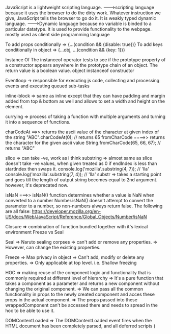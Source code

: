 JavaScript is a lightweight scripting language.
--->scripting language because it uses the browser to do the dirty work. 
    Whatever instruction we give, JavaScript tells the browser to go do it.
It is weakly typed dynamic language.
--->Dynamic language because no variable is binded to a particular datatype.
It is used to provide functionality to the webpage.
mostly used as client side programming language

To add props conditionally => {...(condition && {disable: true})}
To add keys conditionally in object => {...obj, ...(condition && {key: 1})}

Instance Of
    The instanceof operator tests to see if the prototype property of a constructor appears anywhere in the prototype chain of an object. The return value is a boolean value. 
    object instanceof constructor

Eventloop -> responsible for executing js code, collecting and processing events and executing queued sub-tasks

inline-block => same as inline except that they can have padding and margin added from top & bottom as well and allows to set a width and height on the element.

currying => process of taking a function with multiple arguments and turning it into a sequence of functions.

charCodeAt ==>> returns the ascii value of the character at given index of the string
"ABC".charCodeAt(0); // returns 65
fromCharCode ====>> returns the character for the given ascii value
String.fromCharCode(65, 66, 67); // returns "ABC"

slice => can take -ve, work as i think
substring => almost same as slice
            doesn't take -ve values, when given treated as 0
            if endIndex is less than startIndex then swaps it.
            console.log('mozilla'.substring(4, 7)); // 'lla'
            console.log('mozilla'.substring(7, 4)); // 'lla'
substr => takes a starting point and goes till the length of output string becomes equal to 2nd argument.
          however, it's deprecated now.

isNaN ===>> isNaN() function determines whether a value is NaN when converted to a number
Number.isNaN() doesn't attempt to convert the parameter to a number, so non-numbers always return false. The following are all false:
https://developer.mozilla.org/en-US/docs/Web/JavaScript/Reference/Global_Objects/Number/isNaN


Closure => combination of function bundled together with it's lexical environment
Freeze vs Seal

Seal => Naruto sealing corpses
     => can't add or remove any properties.
     => However, can change the existing properties.

Freeze => Max privacy in object
       => Can't add, modify or delete any properties.
       => Only applicable at top level. i.e. Shallow freezing

HOC => making reuse of the component logic and functionality that is commonly required at different level of hierarchy
    => It's a pure function that takes a component as a parameter and returns a new component without changing the original component.
    => We can pass all the common functionality in props to the newly created component and acces these props in   the  actual component.
    => The props passed into these wrappedComponent can't be accessed there and needs to spread in the hoc to be able to use it.

DOMContentLoaded => The DOMContentLoaded event fires when the HTML document has been completely parsed, and all deferred scripts (<script defer src="…"> and <script type="module">) have downloaded and executed. It doesn't wait for other things like images, subframes, and async scripts to finish loading.
componentDidMount is triggered as soon as the instance of the componenet is created. Wheras, DOMContentLoaded is fired once only in entire webPage life.

Call, apply & bind
async & defer
throttling & debouncing


the unique exponentiation operator has right-associativity, whereas other arithmetic operators have left-associativity.

const a = 4 ** 3 ** 2;  // Same as 4 ** (3 ** 2); evaluates to 262144

code splitting: ->
Code-Splitting is a feature supported by bundlers like Webpack, Rollup and Browserify (via factor-bundle) which can create multiple bundles that can be dynamically loaded at runtime.
Code-splitting your app can help you “lazy-load” just the things that are currently needed by the user, which can dramatically improve the performance of your app
The React.lazy function lets you render a dynamic import as a regular component.
const OtherComponent = React.lazy(() => import('./OtherComponent'));

Error Boundary
Webpack -> module bundler

Arrow functions cannot be used as constructors and will throw an error when used with new. Because they have a lexical this, and do not have a prototype property, so it would not make much sense.

[null].toString() => ''
[undefined].toString() => ''
[] => in number is equivalent to 0

const error = { message: 'rohit' }
const { config: 
        { headers: { Authorization, ...exceptAuthorization } = {}, ...exceptHeaders } = {}, ...rest 
      } = error;

Object.is() determines if two values have the same value or not. It works similar to the === operator but there are a few weird cases:
NaN is not equal to itself as well. To compare NaN, use Object.is() => It is similar to === except for this case
Object.is(NaN, NaN); // -> true
NaN === NaN; // -> false

Object.is(-0, 0); // -> false
-0 === 0; // -> true

Object.is(NaN, 0 / 0); // -> true
NaN === 0 / 0; // -> false
Precedence operators:
1> ()
2> ?.
3> postfix ...++
           ...--
4> unary operator & prefix:  ! ~ + - ++... --...
5> ** (right to left)
6> * / %
7> + -
8> << >>
9> < > <= >=
10> == != === !==
11> |
12> &
13> ^
14> &&
15> ||
16> ??
17> =
typeof 4+5 => 'number5

Logger middleware in Redux
const logger = store => next => action => {
  console.group(action.type)
  console.info('dispatching', action)
  console.log('next state', store.getState())
  console.groupEnd()
  return next(action)
}

const crashReporter = store => next => action => {
  try {
    return next(action)
  } catch (err) {
    console.error('Caught an exception!', err)
    Raven.captureException(err, {
      extra: {
        action,
        state: store.getState()
      }
    })
    throw err
  }
}

const thunkMiddleware =
  ({ dispatch, getState }) =>
  next =>
  action => {
    // If the "action" is actually a function instead...
    if (typeof action === 'function') {
      // then call the function and pass `dispatch` and `getState` as arguments
      return action(dispatch, getState)
    }

    // Otherwise, it's a normal action - send it onwards
    return next(action)
  }

// always return next(action) in middleware function


Semicolon: =>>
  Normally not putting ; after a line works. However if we have anything starting with square bracket e.g [....], (...)
  in the new line without ending the previous line with semicolon ; then it's not taken as new line

  alert("Hi");
  [1,2].forEach(alert);   
  This works fine and we get alert of Hi, 1, 2

  However, 
  alert("Hi")
  [1,2].forEach(alert)  
  This doesn't work and we get alert of Hi, then error.
  It's similar to   alert("Hi")[1,2].forEach(alert)  

Number range => (2^53 - 1) in total 16 digit

to swap two numbers: [a,b] = [b,a]

Assignment = returns a value ===>>
The fact of = being an operator, not a “magical” language construct has an interesting implication.
All operators in JavaScript return a value. That’s obvious for + and -, but also true for =.
The call x = value writes the value into x and then returns it.
Here’s a demo that uses an assignment as part of a more complex expression:

let a = 1;
let b = 2;

let c = 3 - (a = b + 1);

alert(a); // 3
alert(c); // 0



https://javascript.info/comparison
>,<,<=,>=,==, != triggers numeric conversion when comparison is between different types.
However, it always returs boolean value

null and undefined equal each other and don’t equal anything else. 

https://javascript.info/switch

Default parameters are only applied when undefined is passed to it or nothing which is equivalent to undefined itself


//unique values in array of object based on certain key
 d = [...new Map(d.map(obj => [`${obj.id}:${obj.title}`, obj])).values()].map(item => ({
            id: item?.id,
            title: item?.title
    }));


function curry(func) {
  return function curried(...args1) {
    if (args1.length >= func.length) {
      func.apply(this, args1)
    } else {
      return function(...args2) {
        return curried.apply(this, args1.concat(args2))
      }
    }
  }
}

Classes are not hoisted

constructor function & classes   page->66


In modern engines, the interpreter starts reading the code line by line while
the profiler watches for frequently used code then passes is to the compiler to
be optimized. In the end, the JavaScript engine takes the bytecode the interpreter
outputs and mixes in the optimized code the compiler outputs and then gives that to the
computer. This is called "Just in Time" or JIT Compiler.

To Learn ---->>>
1> Prodution build
2> Reselect/Re-reselect for redux store memoization
3> Web workers
4> weakset, weakmap
5> structuredClone
6> shadowDOM
7> context vs Reducer vs Thunk vs Saga
8> Why can't we use redux state instead of local state

